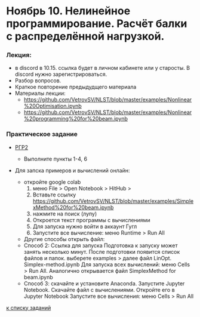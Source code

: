 # Ноябрь 10. Нелинейное программирование. Расчёт балки с распределённой нагрузкой. 

### Лекция: 
- в discord в 10.15. ссылка будет в личном кабинете или у старосты. В discord нужно зарегистрироваться.
- Разбор вопросов.
- Краткое повторение предыдудщего материала
- Материалы лекции: 
  - https://github.com/VetrovSV/NLST/blob/master/examples/Nonlinear%20Optimisation.ipynb
  - https://github.com/VetrovSV/NLST/blob/master/examples/Nonlinear%20programming%20for%20beam.ipynb
    
### Практическое задание
- [РГР2](https://github.com/VetrovSV/NLST/blob/master/task2.md)
  - Выполните пункты 1-4, 6
    
    
- Для запска примеров и вычислений онлайн:
  - откройте google colab
    1. меню File > Open Notebook > HitHub >
    1. Вставьте ссылку https://github.com/VetrovSV/NLST/blob/master/examples/SimplexMethod%20for%20beam.ipynb
    1. нажмите на поиск (лупу)
    1. Откроется текст программы с вычислениями
    1. Для запуска нужно войти в аккаунт Гугл
    1. Запустите все вычисление: меню Runtime > Run All
   - Другие способы открыть файл:
    - Способ 2: Ссылка для запуска Подготовка к запуску может занять несколько минут. После подготовки появится список файлов и папок. выберете examples > далее файл LinOpt. Simplex-method.ipynb Для запуска всех вычислений: меню Cells > Run All. Аналогично открывается файл SimplexMethod for beam.ipynb
    - Способ 3: скачайте и установите Anaconda. Запустите Jupyter Notebook. Скачайте файл с вычислениями. Откройте его в Jupyter Notebook Запустите все вычисления: меню Cells > Run All


[к списку заданий](https://github.com/VetrovSV/NLST/blob/master/dist2020/tasks2020.md)
